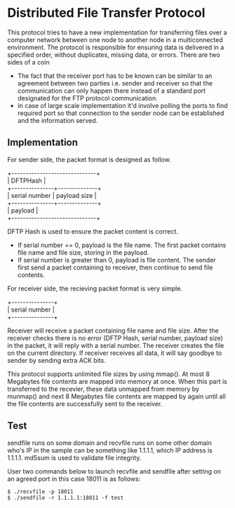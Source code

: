 # Distributed File Transfer Protocol
This protocol tries to have a new implementation for transferring files over a computer network between one node to another node in a multiconnected environment. The protocol is responsible for ensuring data is delivered in a specified order, without duplicates, missing data, or errors. There are two sides of a coin
- The fact that the receiver port has to be known can be similar to an agreement between two parties i.e. sender and receiver so that the communication can only happen there instead of a standard port designated for the FTP protocol communication.
- In case of large scale implementation it'd involve polling the ports to find required port so that connection to the sender node can be established and the information served.

## Implementation
For sender side, the packet format is designed as follow.

+------------------------------+<br/>
|           DFTPHash           |<br/>
+---------------+--------------+<br/>
| serial number | payload size |<br/>
+---------------+--------------+<br/>
|            payload           |<br/>
+------------------------------+<br/>

DFTP Hash is used to ensure the packet content is correct.
- If serial number == 0, payload is the file name. The first packet contains file name and file size, storing in the payload.
- If serial number is greater than 0, payload is file content. The sender first send a packet containing to receiver, then continue to send file contents.

For receiver side, the recieving packet format is very simple.

+---------------+<br/>
| serial number |<br/>
+---------------+<br/>

Receiver will receive a packet containing file name and file size. After the receiver checks there is no error (DFTP Hash, serial number, payload size) in the packet, it will reply with a serial number. The receiver creates the file on the current directory. If receiver receives all data, it will say goodbye to sender by sending extra ACK bits.

This protocol supports unlimited file sizes by using mmap(). At most 8 Megabytes file contents are mapped into memory at once. When this part is transferred to the recevier, these data unmapped from memory by munmap() and next 8 Megabytes file contents are mapped by again until all the file contents are successfully sent to the receiver.

## Test
sendfile runs on some domain and recvfile runs on some other domain who's IP in the sample can be something like 1.1.1.1, which IP address is 1.1.1.1. md5sum is used to validate file integrity.

User two commands below to launch recvfile and sendfile after setting on an agreed port in this case 18011 is as follows:
```
$ ./recvfile -p 18011
$ ./sendfile -r 1.1.1.1:18011 -f test
```
